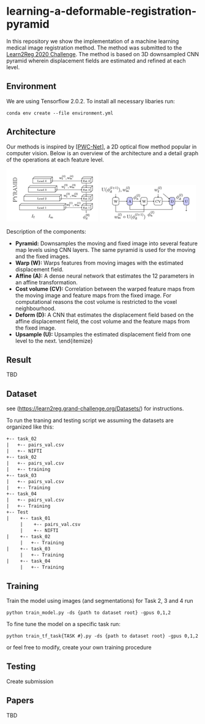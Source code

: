 # learning-a-deformable-registration-pyramid
In this repository we show the implementation of a machine learning medical image registration method. The method was submitted to the [Learn2Reg 2020 Challenge](https://learn2reg.grand-challenge.org/). The method is based on 3D downsampled CNN pyramid wherein displacement fields are estimated and refined at each level.

## Environment
We are using Tensorflow 2.0.2. To install all necessary libaries run:
```
conda env create --file environment.yml
```

## Architecture

Our methods is inspired by [[PWC-Net]](https://arxiv.org/pdf/1709.02371.pdf), a 2D optical flow method popular in computer vision. Below is an overview of the architecture and a detail graph of the operations at each feature level. 

![overview figure](.figs/Architecture.png) ![levels figure](.figs/Levels.png)

Description of the components:
- <strong>Pyramid:</strong> Downsamples the moving and fixed image into several feature map levels using CNN layers. The same pyramid is used for the moving and the fixed images.
- <strong>Warp (W):</strong> Warps features from moving images with the estimated displacement field.
- <strong>Affine (A):</strong> A dense neural network that estimates the 12 parameters in an affine transformation.
- <strong>Cost volume (CV):</strong> Correlation between the warped feature maps from the moving image and feature maps from the fixed image. For computational reasons the cost volume is restricted to the voxel neighbourhood.
- <strong>Deform (D):</strong> A CNN that estimates the displacement field based on the affine displacement field, the cost volume and the feature maps from the fixed image.
- <strong>Upsample (U):</strong> Upsamples the estimated displacement field from one level to the next.
\end{itemize}

## Result
TBD

## Dataset
see (https://learn2reg.grand-challenge.org/Datasets/) for instructions.

To run the traning and testing script we assuming the datasets are organized like this:

```
+-- task_02
|   +-- pairs_val.csv
|   +-- NIFTI
+-- task_02
|   +-- pairs_val.csv
|   +-- training
+-- task_03
|   +-- pairs_val.csv
|   +-- Training
+-- task_04
|   +-- pairs_val.csv
|   +-- Training
+-- Test
|    +-- task_01
     |    +-- pairs_val.csv
     |    +-- NIFTI
|    +-- task_02
     |   +-- Training
|    +-- task_03
     |   +-- Training
|    +-- task_04
     |   +-- Training
```
## Training
Train the model using images (and segmentations) for Task 2, 3 and 4 run
```
python train_model.py -ds {path to dataset root} -gpus 0,1,2
```

To fine tune the model on a specific task run:

```
python train_tf_task{TASK #}.py -ds {path to dataset root} -gpus 0,1,2
```

or feel free to modify, create your own training procedure

## Testing
Create submission

## Papers
TBD
